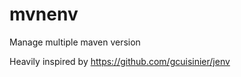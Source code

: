 mvnenv
======

Manage multiple maven version

Heavily inspired by https://github.com/gcuisinier/jenv
